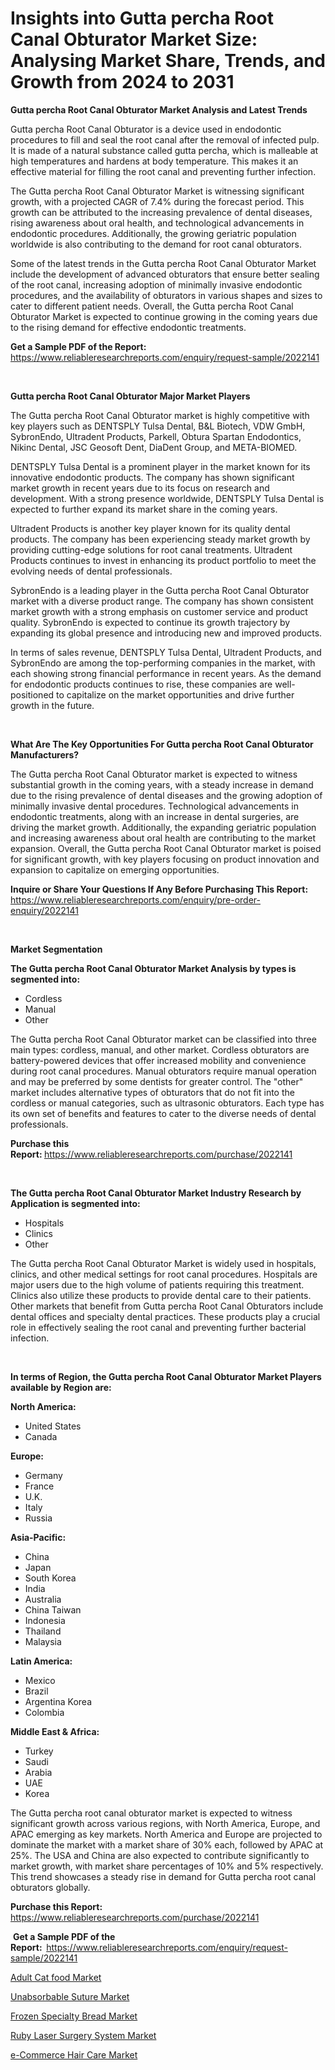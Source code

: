 <p><h1>Insights into Gutta percha Root Canal Obturator Market Size: Analysing Market Share, Trends, and Growth from 2024 to 2031</h1></p><p><strong>Gutta percha Root Canal Obturator Market Analysis and Latest Trends</strong></p>
<p><p>Gutta percha Root Canal Obturator is a device used in endodontic procedures to fill and seal the root canal after the removal of infected pulp. It is made of a natural substance called gutta percha, which is malleable at high temperatures and hardens at body temperature. This makes it an effective material for filling the root canal and preventing further infection.</p><p>The Gutta percha Root Canal Obturator Market is witnessing significant growth, with a projected CAGR of 7.4% during the forecast period. This growth can be attributed to the increasing prevalence of dental diseases, rising awareness about oral health, and technological advancements in endodontic procedures. Additionally, the growing geriatric population worldwide is also contributing to the demand for root canal obturators.</p><p>Some of the latest trends in the Gutta percha Root Canal Obturator Market include the development of advanced obturators that ensure better sealing of the root canal, increasing adoption of minimally invasive endodontic procedures, and the availability of obturators in various shapes and sizes to cater to different patient needs. Overall, the Gutta percha Root Canal Obturator Market is expected to continue growing in the coming years due to the rising demand for effective endodontic treatments.</p></p>
<p><strong>Get a Sample PDF of the Report:&nbsp;</strong> <a href="https://www.reliableresearchreports.com/enquiry/request-sample/2022141">https://www.reliableresearchreports.com/enquiry/request-sample/2022141</a></p>
<p>&nbsp;</p>
<p><strong>Gutta percha Root Canal Obturator Major Market Players</strong></p>
<p><p>The Gutta percha Root Canal Obturator market is highly competitive with key players such as DENTSPLY Tulsa Dental, B&L Biotech, VDW GmbH, SybronEndo, Ultradent Products, Parkell, Obtura Spartan Endodontics, Nikinc Dental, JSC Geosoft Dent, DiaDent Group, and META-BIOMED.</p><p>DENTSPLY Tulsa Dental is a prominent player in the market known for its innovative endodontic products. The company has shown significant market growth in recent years due to its focus on research and development. With a strong presence worldwide, DENTSPLY Tulsa Dental is expected to further expand its market share in the coming years.</p><p>Ultradent Products is another key player known for its quality dental products. The company has been experiencing steady market growth by providing cutting-edge solutions for root canal treatments. Ultradent Products continues to invest in enhancing its product portfolio to meet the evolving needs of dental professionals.</p><p>SybronEndo is a leading player in the Gutta percha Root Canal Obturator market with a diverse product range. The company has shown consistent market growth with a strong emphasis on customer service and product quality. SybronEndo is expected to continue its growth trajectory by expanding its global presence and introducing new and improved products.</p><p>In terms of sales revenue, DENTSPLY Tulsa Dental, Ultradent Products, and SybronEndo are among the top-performing companies in the market, with each showing strong financial performance in recent years. As the demand for endodontic products continues to rise, these companies are well-positioned to capitalize on the market opportunities and drive further growth in the future.</p></p>
<p>&nbsp;</p>
<p><strong>What Are The Key Opportunities For Gutta percha Root Canal Obturator Manufacturers?</strong></p>
<p><p>The Gutta percha Root Canal Obturator market is expected to witness substantial growth in the coming years, with a steady increase in demand due to the rising prevalence of dental diseases and the growing adoption of minimally invasive dental procedures. Technological advancements in endodontic treatments, along with an increase in dental surgeries, are driving the market growth. Additionally, the expanding geriatric population and increasing awareness about oral health are contributing to the market expansion. Overall, the Gutta percha Root Canal Obturator market is poised for significant growth, with key players focusing on product innovation and expansion to capitalize on emerging opportunities.</p></p>
<p><strong>Inquire or Share Your Questions If Any Before Purchasing This Report:</strong> <a href="https://www.reliableresearchreports.com/enquiry/pre-order-enquiry/2022141">https://www.reliableresearchreports.com/enquiry/pre-order-enquiry/2022141</a></p>
<p>&nbsp;</p>
<p><strong>Market Segmentation</strong></p>
<p><strong>The Gutta percha Root Canal Obturator Market Analysis by types is segmented into:</strong></p>
<p><ul><li>Cordless</li><li>Manual</li><li>Other</li></ul></p>
<p><p>The Gutta percha Root Canal Obturator market can be classified into three main types: cordless, manual, and other market. Cordless obturators are battery-powered devices that offer increased mobility and convenience during root canal procedures. Manual obturators require manual operation and may be preferred by some dentists for greater control. The "other" market includes alternative types of obturators that do not fit into the cordless or manual categories, such as ultrasonic obturators. Each type has its own set of benefits and features to cater to the diverse needs of dental professionals.</p></p>
<p><strong>Purchase this Report:&nbsp;</strong><a href="https://www.reliableresearchreports.com/purchase/2022141">https://www.reliableresearchreports.com/purchase/2022141</a></p>
<p>&nbsp;</p>
<p><strong>The Gutta percha Root Canal Obturator Market Industry Research by Application is segmented into:</strong></p>
<p><ul><li>Hospitals</li><li>Clinics</li><li>Other</li></ul></p>
<p><p>The Gutta percha Root Canal Obturator Market is widely used in hospitals, clinics, and other medical settings for root canal procedures. Hospitals are major users due to the high volume of patients requiring this treatment. Clinics also utilize these products to provide dental care to their patients. Other markets that benefit from Gutta percha Root Canal Obturators include dental offices and specialty dental practices. These products play a crucial role in effectively sealing the root canal and preventing further bacterial infection.</p></p>
<p>&nbsp;</p>
<p><strong>In terms of Region, the Gutta percha Root Canal Obturator Market Players available by Region are:</strong></p>
<p>
    <p> <strong> North America: </strong>
        <ul>
            <li>United States</li>
            <li>Canada</li>
        </ul>
        </p> 
    <p> <strong> Europe: </strong>
        <ul>
            <li>Germany</li>
            <li>France</li>
            <li>U.K.</li>
            <li>Italy</li>
            <li>Russia</li>
        </ul>
        </p> 
    <p> <strong> Asia-Pacific: </strong>
        <ul>
            <li>China</li>
            <li>Japan</li>
            <li>South Korea</li>
            <li>India</li>
            <li>Australia</li>
            <li>China Taiwan</li>
            <li>Indonesia</li>
            <li>Thailand</li>
            <li>Malaysia</li>
        </ul>
        </p> 
    <p> <strong> Latin America: </strong>
        <ul>
            <li>Mexico</li>
            <li>Brazil</li>
            <li>Argentina Korea</li>
            <li>Colombia</li>
        </ul>
        </p> 
    <p> <strong> Middle East & Africa: </strong>
        <ul>
            <li>Turkey</li>
            <li>Saudi</li>
            <li>Arabia</li>
            <li>UAE</li>
            <li>Korea</li>
        </ul>
    </p>
    </p>
<p><p>The Gutta percha root canal obturator market is expected to witness significant growth across various regions, with North America, Europe, and APAC emerging as key markets. North America and Europe are projected to dominate the market with a market share of 30% each, followed by APAC at 25%. The USA and China are also expected to contribute significantly to market growth, with market share percentages of 10% and 5% respectively. This trend showcases a steady rise in demand for Gutta percha root canal obturators globally.</p></p>
<p><strong>Purchase this Report: </strong><a href="https://www.reliableresearchreports.com/purchase/2022141">https://www.reliableresearchreports.com/purchase/2022141</a></p>
<p>&nbsp;<strong>Get a Sample PDF of the Report:&nbsp;&nbsp;</strong><a href="https://www.reliableresearchreports.com/enquiry/request-sample/2022141">https://www.reliableresearchreports.com/enquiry/request-sample/2022141</a></p>
<p><strong></strong></p>
<p><p><a href="https://gamy-alyssum-396.notion.site/Adult-Cat-food-Market-Size-Share-Trends-Analysis-Report-By-Application-Regional-Outlook-Competi-7fe9ebe5571c46e09ba3b985184e763c">Adult Cat food Market</a></p><p><a href="https://github.com/kufem1/Market-Research-Report-List-1/blob/main/unabsorbable-suture-market.md">Unabsorbable Suture Market</a></p><p><a href="https://boundless-drawbridge-702.notion.site/Frozen-Specialty-Bread-Market-Size-Focuses-on-Market-Dynamics-In-Depth-Analysis-and-Future-Projecti-25be9c36abae463ea6e70356fd7ca1c9">Frozen Specialty Bread Market</a></p><p><a href="https://github.com/kosella/Market-Research-Report-List-2/blob/main/ruby-laser-surgery-system-market.md">Ruby Laser Surgery System Market</a></p><p><a href="https://view.publitas.com/reportprime-1/e-commerce-hair-care-market-growth-market-trends-covid-19-impact-and-forecasts-for-period-from-2024-2031/">e-Commerce Hair Care Market</a></p></p>
